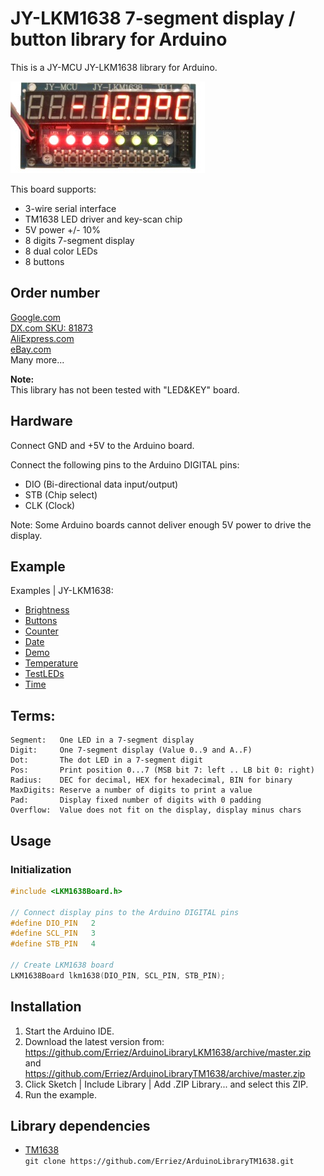 # JY-LKM1638 7-segment display / button library for Arduino

This is a JY-MCU JY-LKM1638 library for Arduino. 

![JY-LKM1638](https://raw.githubusercontent.com/Erriez/ArduinoLibraryLKM1638/master/extras/LKM1638_board.jpg)

This board supports:
* 3-wire serial interface
* TM1638 LED driver and key-scan chip
* 5V power +/- 10%
* 8 digits 7-segment display
* 8 dual color LEDs 
* 8 buttons

## Order number
[Google.com](https://www.google.nl/search?q=JY-LKM1638)  
[DX.com SKU: 81873](http://www.dx.com/p/8x-digital-tube-8x-key-8x-double-color-led-module-81873#.WmR3YTco9aR)  
[AliExpress.com](https://www.aliexpress.com/item/F71A-8-Digital-Tube-8-Key-8-Double-Color-LED-Module-TM1638-Can-be-Cascaded-Replace/2034831073.html?ws_ab_test=searchweb0_0,searchweb201602_1_10065_10344_10068_10342_10343_10340_10341_10084_10083_10618_10304_10615_10307_10301_10313_10059_10534_100031_10103_441_10624_442_10623_10622_10621_10620_10142,searchweb201603_36,ppcSwitch_5&algo_expid=539835e4-fcbf-4f84-870e-c972d12374fa-36&algo_pvid=539835e4-fcbf-4f84-870e-c972d12374fa&priceBeautifyAB=2)  
[eBay.com](https://www.ebay.com/itm/8xDigital-Tube-8x-Key-8x-Double-Color-LED-Module-TM1638-For-AVR-Arduino-NEW/172744309516?epid=814196876&hash=item28385cfb0c:g:bmsAAOSw-29ZS4-c)  
Many more...

**Note:**   
This library has not been tested with "LED&KEY" board.

## Hardware

Connect GND and +5V to the Arduino board.

Connect the following pins to the Arduino DIGITAL pins:
* DIO (Bi-directional data input/output)
* STB (Chip select)
* CLK (Clock) 

Note: Some Arduino boards cannot deliver enough 5V power to drive the display.

## Example
Examples | JY-LKM1638:
* [Brightness](https://github.com/Erriez/ArduinoLibraryLKM1638/blob/master/examples/Brightness/Brightness.ino)  
* [Buttons](https://github.com/Erriez/ArduinoLibraryLKM1638/blob/master/examples/Buttons/Buttons.ino)  
* [Counter](https://github.com/Erriez/ArduinoLibraryLKM1638/blob/master/examples/Counter/Counter.ino)
* [Date](https://github.com/Erriez/ArduinoLibraryLKM1638/blob/master/examples/Date/Date.ino)
* [Demo](https://github.com/Erriez/ArduinoLibraryLKM1638/blob/master/examples/Demo/Demo.ino)  
* [Temperature](https://github.com/Erriez/ArduinoLibraryLKM1638/blob/master/examples/Temperature/Temperature.ino)
* [TestLEDs](https://github.com/Erriez/ArduinoLibraryLKM1638/blob/master/examples/TestLEDs/TestLEDs.ino)  
* [Time](https://github.com/Erriez/ArduinoLibraryLKM1638/blob/master/examples/Time/Time.ino)

## Terms:
```
Segment:   One LED in a 7-segment display
Digit:     One 7-segment display (Value 0..9 and A..F)
Dot:       The dot LED in a 7-segment digit
Pos:       Print position 0...7 (MSB bit 7: left .. LB bit 0: right)
Radius:    DEC for decimal, HEX for hexadecimal, BIN for binary
MaxDigits: Reserve a number of digits to print a value
Pad:       Display fixed number of digits with 0 padding
Overflow:  Value does not fit on the display, display minus chars
```

## Usage

### Initialization
```c++
#include <LKM1638Board.h>
  
// Connect display pins to the Arduino DIGITAL pins
#define DIO_PIN   2
#define SCL_PIN   3
#define STB_PIN   4
  
// Create LKM1638 board
LKM1638Board lkm1638(DIO_PIN, SCL_PIN, STB_PIN);
```

## Installation
1. Start the Arduino IDE.
2. Download the latest version from:  
   https://github.com/Erriez/ArduinoLibraryLKM1638/archive/master.zip  
   and  
   https://github.com/Erriez/ArduinoLibraryTM1638/archive/master.zip
3. Click Sketch | Include Library | Add .ZIP Library... and select this ZIP.
5. Run the example.

## Library dependencies
* [TM1638](https://github.com/Erriez/ArduinoLibraryTM1638)  
```git clone https://github.com/Erriez/ArduinoLibraryTM1638.git```
